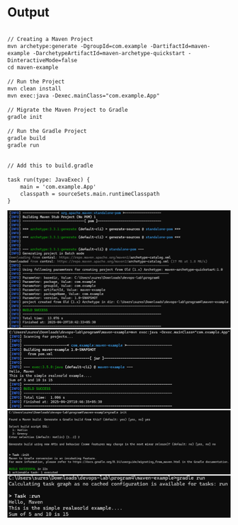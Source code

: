 # Output

```

// Creating a Maven Project
mvn archetype:generate -DgroupId=com.example -DartifactId=maven-example -DarchetypeArtifactId=maven-archetype-quickstart -DinteractiveMode=false
cd maven-example

// Run the Project
mvn clean install
mvn exec:java -Dexec.mainClass="com.example.App"

// Migrate the Maven Project to Gradle
gradle init

// Run the Gradle Project
gradle build
gradle run
```

```

// Add this to build.gradle

task run(type: JavaExec) {
    main = 'com.example.App'
    classpath = sourceSets.main.runtimeClasspath
}
```

![Output](output1.png)
![Output](output2.png)
![Output](output3.png)
![Output](output4.png)
